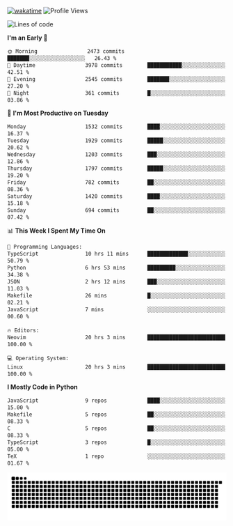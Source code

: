 [![wakatime](https://wakatime.com/badge/user/b920b284-3cde-4cd4-b72e-f7f22d050b16.svg)](https://wakatime.com/@b920b284-3cde-4cd4-b72e-f7f22d050b16)
![Profile Views](http://img.shields.io/badge/Profile%20Views-4586-blue)
<!--START_SECTION:waka-->
![Lines of code](https://img.shields.io/badge/From%20Hello%20World%20I%27ve%20Written-6.6%20million%20lines%20of%20code-blue)

**I'm an Early 🐤** 

```text
🌞 Morning                2473 commits        ███████░░░░░░░░░░░░░░░░░░   26.43 % 
🌆 Daytime                3978 commits        ███████████░░░░░░░░░░░░░░   42.51 % 
🌃 Evening                2545 commits        ███████░░░░░░░░░░░░░░░░░░   27.20 % 
🌙 Night                  361 commits         █░░░░░░░░░░░░░░░░░░░░░░░░   03.86 % 
```
📅 **I'm Most Productive on Tuesday** 

```text
Monday                   1532 commits        ████░░░░░░░░░░░░░░░░░░░░░   16.37 % 
Tuesday                  1929 commits        █████░░░░░░░░░░░░░░░░░░░░   20.62 % 
Wednesday                1203 commits        ███░░░░░░░░░░░░░░░░░░░░░░   12.86 % 
Thursday                 1797 commits        █████░░░░░░░░░░░░░░░░░░░░   19.20 % 
Friday                   782 commits         ██░░░░░░░░░░░░░░░░░░░░░░░   08.36 % 
Saturday                 1420 commits        ████░░░░░░░░░░░░░░░░░░░░░   15.18 % 
Sunday                   694 commits         ██░░░░░░░░░░░░░░░░░░░░░░░   07.42 % 
```


📊 **This Week I Spent My Time On** 

```text
💬 Programming Languages: 
TypeScript               10 hrs 11 mins      █████████████░░░░░░░░░░░░   50.79 % 
Python                   6 hrs 53 mins       █████████░░░░░░░░░░░░░░░░   34.38 % 
JSON                     2 hrs 12 mins       ███░░░░░░░░░░░░░░░░░░░░░░   11.03 % 
Makefile                 26 mins             █░░░░░░░░░░░░░░░░░░░░░░░░   02.21 % 
JavaScript               7 mins              ░░░░░░░░░░░░░░░░░░░░░░░░░   00.60 % 

🔥 Editors: 
Neovim                   20 hrs 3 mins       █████████████████████████   100.00 % 

💻 Operating System: 
Linux                    20 hrs 3 mins       █████████████████████████   100.00 % 
```

**I Mostly Code in Python** 

```text
JavaScript               9 repos             ████░░░░░░░░░░░░░░░░░░░░░   15.00 % 
Makefile                 5 repos             ██░░░░░░░░░░░░░░░░░░░░░░░   08.33 % 
C                        5 repos             ██░░░░░░░░░░░░░░░░░░░░░░░   08.33 % 
TypeScript               3 repos             █░░░░░░░░░░░░░░░░░░░░░░░░   05.00 % 
TeX                      1 repo              ░░░░░░░░░░░░░░░░░░░░░░░░░   01.67 % 
```




<!--END_SECTION:waka-->
![Snake animation](https://raw.githubusercontent.com/timmypidashev/timmypidashev/main/commits.svg)
